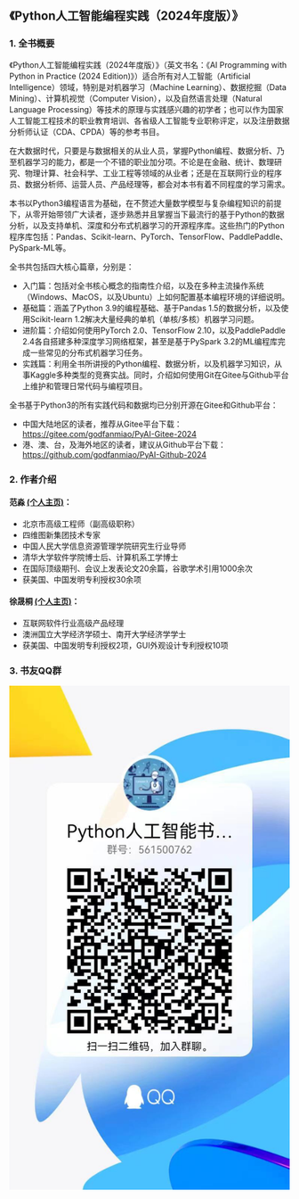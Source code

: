 ## 《Python人工智能编程实践（2024年度版）》

### 1. 全书概要

《Python人工智能编程实践（2024年度版）》（英文书名：《AI Programming with Python in Practice (2024 Edition)》）适合所有对人工智能（Artificial Intelligence）领域，特别是对机器学习（Machine Learning）、数据挖掘（Data Mining）、计算机视觉（Computer Vision），以及自然语言处理（Natural Language Processing）等技术的原理与实践感兴趣的初学者；也可以作为国家人工智能工程技术的职业教育培训、各省级人工智能专业职称评定，以及注册数据分析师认证（CDA、CPDA）等的参考书目。

在大数据时代，只要是与数据相关的从业人员，掌握Python编程、数据分析、乃至机器学习的能力，都是一个不错的职业加分项。不论是在金融、统计、数理研究、物理计算、社会科学、工业工程等领域的从业者；还是在互联网行业的程序员、数据分析师、运营人员、产品经理等，都会对本书有着不同程度的学习需求。

本书以Python3编程语言为基础，在不赘述大量数学模型与复杂编程知识的前提下，从零开始带领广大读者，逐步熟悉并且掌握当下最流行的基于Python的数据分析，以及支持单机、深度和分布式机器学习的开源程序库。这些热门的Python程序库包括：Pandas、Scikit-learn、PyTorch、TensorFlow、PaddlePaddle、PySpark-ML等。

全书共包括四大核心篇章，分别是：
- 入门篇：包括对全书核心概念的指南性介绍，以及在多种主流操作系统（Windows、MacOS，以及Ubuntu）上如何配置基本编程环境的详细说明。
- 基础篇：涵盖了Python 3.9的编程基础、基于Pandas 1.5的数据分析，以及使用Scikit-learn 1.2解决大量经典的单机（单核/多核）机器学习问题。
- 进阶篇：介绍如何使用PyTorch 2.0、TensorFlow 2.10，以及PaddlePaddle 2.4各自搭建多种深度学习网络框架，甚至是基于PySpark 3.2的ML编程库完成一些常见的分布式机器学习任务。
- 实践篇：利用全书所讲授的Python编程、数据分析，以及机器学习知识，从事Kaggle多种类型的竞赛实战。同时，介绍如何使用Git在Gitee与Github平台上维护和管理日常代码与编程项目。

全书基于Python3的所有实践代码和数据均已分别开源在Gitee和Github平台：
- 中国大陆地区的读者，推荐从Gitee平台下载： https://gitee.com/godfanmiao/PyAI-Gitee-2024
- 港、澳、台，及海外地区的读者，建议从Github平台下载：https://github.com/godfanmiao/PyAI-Github-2024


### 2. 作者介绍

#### 范淼 [(个人主页)](https://godfanmiao.github.io/homepage/)：
- 北京市高级工程师（副高级职称）
- 四维图新集团技术专家
- 中国人民大学信息资源管理学院研究生行业导师
- 清华大学软件学院博士后、计算机系工学博士
- 在国际顶级期刊、会议上发表论文20余篇，谷歌学术引用1000余次
- 获美国、中国发明专利授权30余项

#### 徐晟桐 [(个人主页)](https://taylor-xst.github.io/website/)：
- 互联网软件行业高级产品经理
- 澳洲国立大学经济学硕士、南开大学经济学学士
- 获美国、中国发明专利授权2项，GUI外观设计专利授权10项

### 3. 书友QQ群
<img src="./Images/QQ_group.jpeg" width=900px >